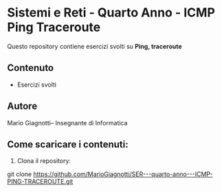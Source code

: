 # Sistemi e Reti - Quarto Anno - ICMP Ping Traceroute

Questo repository contiene esercizi svolti su  **Ping, traceroute** 



## Contenuto


- Esercizi svolti


## Autore

Mario Giagnotti– Insegnante di Informatica

## Come scaricare i contenuti:

1. Clona il repository:

git clone https://github.com/MarioGiagnotti/SER---quarto-anno---ICMP-PING-TRACEROUTE.git
